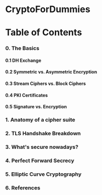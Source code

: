 # CryptoForDummies

# Table of Contents

### 0. The Basics
####  0.1 DH Exchange
####  0.2 Symmetric vs. Asymmetric Encryption
####  0.3 Stream Ciphers vs. Block Ciphers
####  0.4 PKI Certificates
####  0.5 Signature vs. Encryption

### 1. Anatomy of a cipher suite

### 2. TLS Handshake Breakdown

### 3. What's secure nowadays?

### 4. Perfect Forward Secrecy

### 5. Elliptic Curve Cryptography

### 6. References

